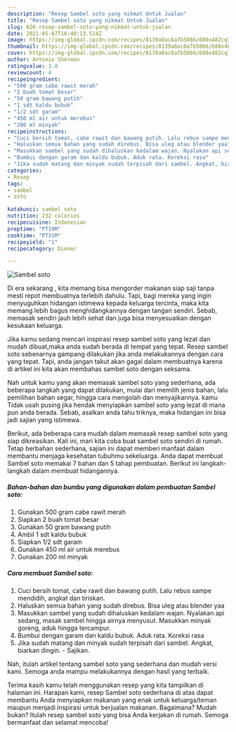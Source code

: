 ```yaml
---
description: "Resep Sambel soto yang nikmat Untuk Jualan"
title: "Resep Sambel soto yang nikmat Untuk Jualan"
slug: 626-resep-sambel-soto-yang-nikmat-untuk-jualan
date: 2021-05-07T16:40:13.514Z
image: https://img-global.cpcdn.com/recipes/8139a0ac8a7b5066/680x482cq70/sambel-soto-foto-resep-utama.jpg
thumbnail: https://img-global.cpcdn.com/recipes/8139a0ac8a7b5066/680x482cq70/sambel-soto-foto-resep-utama.jpg
cover: https://img-global.cpcdn.com/recipes/8139a0ac8a7b5066/680x482cq70/sambel-soto-foto-resep-utama.jpg
author: Antonio Sherman
ratingvalue: 3.8
reviewcount: 4
recipeingredient:
- "500 gram cabe rawit merah"
- "2 buah tomat besar"
- "50 gram bawang putih"
- "1 sdt kaldu bubuk"
- "1/2 sdt garam"
- "450 ml air untuk merebus"
- "200 ml minyak"
recipeinstructions:
- "Cuci bersih tomat, cabe rawit dan bawang putih. Lalu rebus sampe mendidih, angkat dan tiriskan."
- "Haluskan semua bahan yang sudah direbus. Bisa uleg atau blender yaa"
- "Masukkan sambel yang sudah dihaluskan kedalam wajan. Nyalakan api sedang, masak sambel hingga airnya menyusut. Masukkan minyak goreng, aduk hingga tercampur."
- "Bumbui dengan garam dan kaldu bubuk. Aduk rata. Koreksi rasa"
- "Jika sudah matang dan minyak sudah terpisah dari sambel. Angkat, biarkan dingin. Sajikan."
categories:
- Resep
tags:
- sambel
- soto

katakunci: sambel soto 
nutrition: 232 calories
recipecuisine: Indonesian
preptime: "PT19M"
cooktime: "PT31M"
recipeyield: "1"
recipecategory: Dinner

---
```



![Sambel soto](https://img-global.cpcdn.com/recipes/8139a0ac8a7b5066/680x482cq70/sambel-soto-foto-resep-utama.jpg)

Di era  sekarang , kita memang bisa mengorder makanan siap saji tanpa mesti repot membuatnya terlebih dahulu. Tapi, bagi mereka yang ingin menyuguhkan hidangan istimewa kepada keluarga tercinta, maka kita memang lebih bagus menghidangkannya dengan tangan sendiri. Sebab, memasak sendiri jauh lebih sehat dan juga bisa menyesuaikan dengan kesukaan keluarga.

Jika kamu sedang mencari inspirasi resep sambel soto yang lezat dan mudah dibuat,maka anda sudah berada di tempat yang tepat. Resep sambel soto  sebenarnya gampang dilakukan jika anda melakukannya dengan cara yang tepat. Tapi, anda jangan takut akan gagal dalam membuatnya 
karena di artikel ini kita akan membahas sambel soto dengan seksama.  



Nah untuk kamu yang akan memasak sambel soto yang sederhana, ada beberapa langkah yang dapat dilakukan, mulai dari memilih jenis bahan, lalu pemilihan bahan segar, hingga cara mengolah dan menyajikannya. kamu Tidak usah pusing jika hendak menyiapkan sambel soto yang lezat di mana pun anda berada. Sebab, asalkan anda  tahu triknya, maka hidangan ini bisa jadi sajian yang istimewa.

Berikut, ada beberapa cara mudah dalam memasak resep sambel soto yang siap dikreasikan. Kali ini, mari kita coba buat sambel soto sendiri di rumah. Tetap berbahan sederhana, sajian ini dapat memberi manfaat dalam membantu menjaga kesehatan tubuhmu sekeluarga. Anda dapat membuat Sambel soto memakai 7 bahan dan 5 tahap pembuatan. Berikut ini langkah-langkah dalam membuat hidangannya.

<!--inarticleads1-->

##### Bahan-bahan dan bumbu yang digunakan dalam pembuatan Sambel soto:

1. Gunakan 500 gram cabe rawit merah
1. Siapkan 2 buah tomat besar
1. Gunakan 50 gram bawang putih
1. Ambil 1 sdt kaldu bubuk
1. Siapkan 1/2 sdt garam
1. Gunakan 450 ml air untuk merebus
1. Gunakan 200 ml minyak




<!--inarticleads2-->

##### Cara membuat Sambel soto:

1. Cuci bersih tomat, cabe rawit dan bawang putih. Lalu rebus sampe mendidih, angkat dan tiriskan.
1. Haluskan semua bahan yang sudah direbus. Bisa uleg atau blender yaa
1. Masukkan sambel yang sudah dihaluskan kedalam wajan. Nyalakan api sedang, masak sambel hingga airnya menyusut. Masukkan minyak goreng, aduk hingga tercampur.
1. Bumbui dengan garam dan kaldu bubuk. Aduk rata. Koreksi rasa
1. Jika sudah matang dan minyak sudah terpisah dari sambel. Angkat, biarkan dingin. - Sajikan.




Nah, itulah artikel tentang  sambel soto  yang sederhana dan mudah versi kami. Semoga anda mampu melakukannya dengan hasil yang terbaik. 

Terima kasih kamu telah menggunakan resep yang kita tampilkan di halaman ini. Harapan kami, resep  Sambel soto sederhana di atas dapat membantu Anda menyiapkan makanan yang enak untuk keluarga/teman maupun menjadi inspirasi untuk berjualan makanan. Bagaimana? Mudah bukan? Itulah resep sambel soto yang bisa Anda kerjakan di rumah. Semoga bermanfaat dan selamat mencoba!

